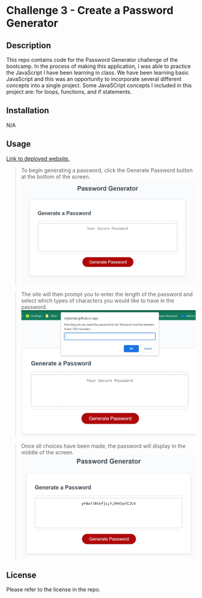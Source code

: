 # Challenge 3 - Create a Password Generator

## Description

This repo contains code for the Password Generator challenge of the bootcamp. In the process of making this application, I was able to practice the JavaScript I have been learning in class. We have been learning basic JavaScript and this was an opportunity to incorporate several different concepts into a single project. Some JavaSCript concepts I included in this project are: for loops, functions, and if statements.

## Installation

N/A
 
## Usage

[Link to deployed website.](https://mjkonkel.github.io/C3-password/)

> To begin generating a password, click the Generate Password button at the bottom of the screen.
![image of password generator application](images/password-main.jpg)


> The site will then prompt you to enter the length of the password and select which types of characters you would like to have in the password.
![image of the passwrod generator prompt](images/password-prompt.jpg)


> Once all choices have been made, the password will display in the middle of the screen.
![image of password generator displaying the generated password](images/password-display.jpg)


## License

Please refer to the license in the repo.
